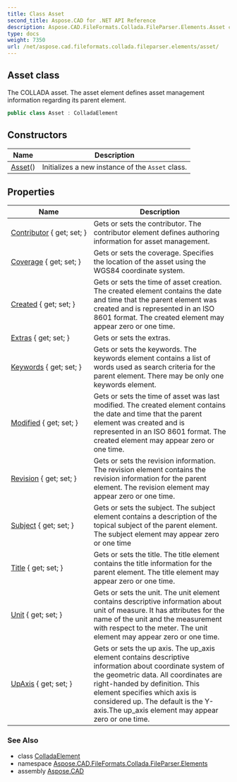 ```yaml
---
title: Class Asset
second_title: Aspose.CAD for .NET API Reference
description: Aspose.CAD.FileFormats.Collada.FileParser.Elements.Asset class. The COLLADA asset. The asset element defines asset management information regarding its parent element
type: docs
weight: 7350
url: /net/aspose.cad.fileformats.collada.fileparser.elements/asset/
---
```

## Asset class

The COLLADA asset. The asset element defines asset management information regarding its parent element.

```csharp
public class Asset : ColladaElement
```

## Constructors

| Name | Description |
| --- | --- |
| [Asset](asset/)() | Initializes a new instance of the `Asset` class. |

## Properties

| Name | Description |
| --- | --- |
| [Contributor](../../aspose.cad.fileformats.collada.fileparser.elements/asset/contributor/) { get; set; } | Gets or sets the contributor. The contributor element defines authoring information for asset management. |
| [Coverage](../../aspose.cad.fileformats.collada.fileparser.elements/asset/coverage/) { get; set; } | Gets or sets the coverage. Specifies the location of the asset using the WGS84 coordinate system. |
| [Created](../../aspose.cad.fileformats.collada.fileparser.elements/asset/created/) { get; set; } | Gets or sets the time of asset creation. The created element contains the date and time that the parent element was created and is represented in an ISO 8601 format. The created element may appear zero or one time. |
| [Extras](../../aspose.cad.fileformats.collada.fileparser.elements/asset/extras/) { get; set; } | Gets or sets the extras. |
| [Keywords](../../aspose.cad.fileformats.collada.fileparser.elements/asset/keywords/) { get; set; } | Gets or sets the keywords. The keywords element contains a list of words used as search criteria for the parent element. There may be only one keywords element. |
| [Modified](../../aspose.cad.fileformats.collada.fileparser.elements/asset/modified/) { get; set; } | Gets or sets the time of asset was last modified. The created element contains the date and time that the parent element was created and is represented in an ISO 8601 format. The created element may appear zero or one time. |
| [Revision](../../aspose.cad.fileformats.collada.fileparser.elements/asset/revision/) { get; set; } | Gets or sets the revision information. The revision element contains the revision information for the parent element. The revision element may appear zero or one time. |
| [Subject](../../aspose.cad.fileformats.collada.fileparser.elements/asset/subject/) { get; set; } | Gets or sets the subject. The subject element contains a description of the topical subject of the parent element. The subject element may appear zero or one time |
| [Title](../../aspose.cad.fileformats.collada.fileparser.elements/asset/title/) { get; set; } | Gets or sets the title. The title element contains the title information for the parent element. The title element may appear zero or one time. |
| [Unit](../../aspose.cad.fileformats.collada.fileparser.elements/asset/unit/) { get; set; } | Gets or sets the unit. The unit element contains descriptive information about unit of measure. It has attributes for the name of the unit and the measurement with respect to the meter. The unit element may appear zero or one time. |
| [UpAxis](../../aspose.cad.fileformats.collada.fileparser.elements/asset/upaxis/) { get; set; } | Gets or sets the up axis. The up_axis element contains descriptive information about coordinate system of the geometric data. All coordinates are right-handed by definition. This element specifies which axis is considered up. The default is the Y-axis.The up_axis element may appear zero or one time. |

### See Also

* class [ColladaElement](../colladaelement/)
* namespace [Aspose.CAD.FileFormats.Collada.FileParser.Elements](../../aspose.cad.fileformats.collada.fileparser.elements/)
* assembly [Aspose.CAD](../../)


